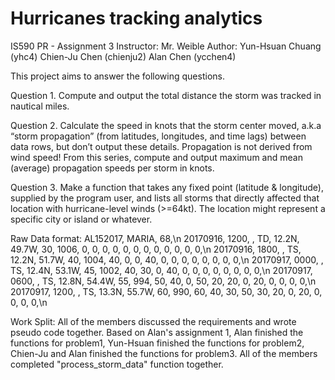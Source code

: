 # Hurricanes tracking analytics

IS590 PR - Assignment 3
Instructor: Mr. Weible
Author: Yun-Hsuan Chuang (yhc4) Chien-Ju Chen (chienju2) Alan Chen (ycchen4)

This project aims to answer the following questions.

Question 1. 
Compute and output the total distance the storm was tracked in nautical miles.

Question 2. 
Calculate the speed in knots that the storm center moved, a.k.a “storm propagation” (from latitudes,
longitudes, and time lags) between data rows, but don’t output these details. Propagation is not derived from wind speed! From this series, compute and output maximum and mean (average) propagation speeds per storm in knots.

Question 3. 
Make a function that takes any fixed point (latitude & longitude), supplied by the program user, and lists all storms that directly affected that location with hurricane-level winds (>=64kt). The location might represent a specific city or island or whatever.


Raw Data format:
AL152017,              MARIA,     68,\n
20170916, 1200,  , TD, 12.2N,  49.7W,  30, 1006,    0,    0,    0,    0,    0,    0,    0,    0,    0,    0,    0,    0,\n
20170916, 1800,  , TS, 12.2N,  51.7W,  40, 1004,   40,    0,    0,   40,    0,    0,    0,    0,    0,    0,    0,    0,\n
20170917, 0000,  , TS, 12.4N,  53.1W,  45, 1002,   40,   30,    0,   40,    0,    0,    0,    0,    0,    0,    0,    0,\n
20170917, 0600,  , TS, 12.8N,  54.4W,  55,  994,   50,   40,    0,   50,   20,   20,    0,   20,    0,    0,    0,    0,\n
20170917, 1200,  , TS, 13.3N,  55.7W,  60,  990,   60,   40,   30,   50,   30,   20,    0,   20,    0,    0,    0,    0,\n


Work Split:
All of the members discussed the requirements and wrote pseudo code together.
Based on Alan's assignment 1, Alan finished the functions for problem1,
Yun-Hsuan finished the functions for problem2, Chien-Ju and Alan finished the functions for problem3.
All of the members completed "process_storm_data" function together.
